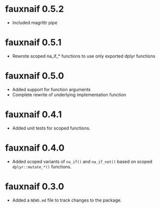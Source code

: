 # fauxnaif 0.5.2

* Included magrittr pipe

# fauxnaif 0.5.1

* Rewrote scoped na_if_* functions to use only exported dplyr functions

# fauxnaif 0.5.0

* Added support for function arguments
* Complete rewrite of underlying implementation function

# fauxnaif 0.4.1

* Added unit tests for scoped functions.

# fauxnaif 0.4.0

* Added scoped variants of `na_if()` and `na_if_not()` based on scoped
  `dplyr::mutate_*()` functions.

# fauxnaif 0.3.0

* Added a `NEWS.md` file to track changes to the package.
